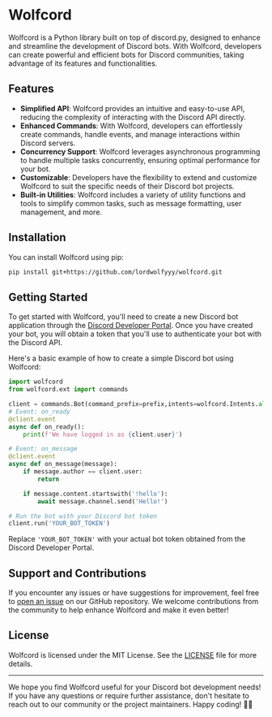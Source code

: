 # Wolfcord

Wolfcord is a Python library built on top of discord.py, designed to enhance and streamline the development of Discord bots. With Wolfcord, developers can create powerful and efficient bots for Discord communities, taking advantage of its features and functionalities.

## Features

- **Simplified API**: Wolfcord provides an intuitive and easy-to-use API, reducing the complexity of interacting with the Discord API directly.
- **Enhanced Commands**: With Wolfcord, developers can effortlessly create commands, handle events, and manage interactions within Discord servers.
- **Concurrency Support**: Wolfcord leverages asynchronous programming to handle multiple tasks concurrently, ensuring optimal performance for your bot.
- **Customizable**: Developers have the flexibility to extend and customize Wolfcord to suit the specific needs of their Discord bot projects.
- **Built-in Utilities**: Wolfcord includes a variety of utility functions and tools to simplify common tasks, such as message formatting, user management, and more.

## Installation

You can install Wolfcord using pip:

```bash
pip install git+https://github.com/lordwolfyyy/wolfcord.git
```

## Getting Started

To get started with Wolfcord, you'll need to create a new Discord bot application through the [Discord Developer Portal](https://discord.com/developers/applications). Once you have created your bot, you will obtain a token that you'll use to authenticate your bot with the Discord API.

Here's a basic example of how to create a simple Discord bot using Wolfcord:

```python
import wolfcord
from wolfcord.ext import commands

client = commands.Bot(command_prefix=prefix,intents=wolfcord.Intents.all())
# Event: on_ready
@client.event
async def on_ready():
    print(f'We have logged in as {client.user}')

# Event: on_message
@client.event
async def on_message(message):
    if message.author == client.user:
        return

    if message.content.startswith('!hello'):
        await message.channel.send('Hello!')

# Run the bot with your Discord bot token
client.run('YOUR_BOT_TOKEN')
```

Replace `'YOUR_BOT_TOKEN'` with your actual bot token obtained from the Discord Developer Portal.



## Support and Contributions

If you encounter any issues or have suggestions for improvement, feel free to [open an issue](https://github.com/lordwolfyyy/wolfcord/issues) on our GitHub repository. We welcome contributions from the community to help enhance Wolfcord and make it even better!

## License

Wolfcord is licensed under the MIT License. See the [LICENSE](https://github.com/lordwolfyy/wolfcord/blob/main/LICENSE) file for more details.

---

We hope you find Wolfcord useful for your Discord bot development needs! If you have any questions or require further assistance, don't hesitate to reach out to our community or the project maintainers. Happy coding! 🐺🤖
